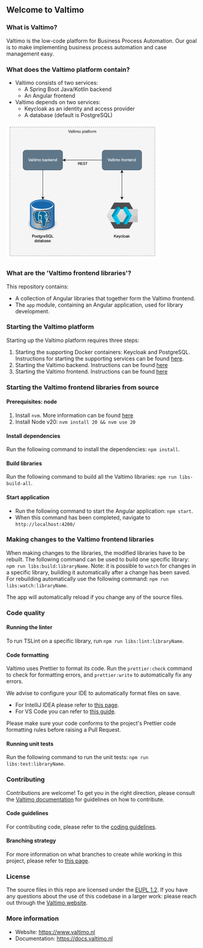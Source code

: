 ## Welcome to Valtimo

### What is Valtimo?
Valtimo is the low-code platform for Business Process Automation. Our goal is to make implementing business process automation and case management easy.

### What does the Valtimo platform contain?
- Valtimo consists of two services:
  - A Spring Boot Java/Kotlin backend
  - An Angular frontend
- Valtimo depends on two services:
  - Keycloak as an identity and access provider
  - A database (default is PostgreSQL)

<img src="images/valtimo-platform.png" width="400" alt="Valtimo platform"/>

### What are the 'Valtimo frontend libraries'?
This repository contains:
- A collection of Angular libraries that together form the Valtimo frontend.
- The `app` module, containing an Angular application, used for library development.

### Starting the Valtimo platform
Starting up the Valtimo platform requires three steps:
1. Starting the supporting Docker containers: Keycloak and PostgreSQL. Instructions for starting the supporting services can be found [here](https://github.com/valtimo-platform/valtimo-backend-libraries/blob/next-minor/README.md#start-docker-containers-for-supporting-services).
2. Starting the Valtimo backend. Instructions can be found [here](https://github.com/valtimo-platform/valtimo-backend-libraries/blob/next-minor/README.md#starting-the-valtimo-backend-libraries-from-source)
3. Starting the Valtimo frontend. Instructions can be found [here](#starting-the-valtimo-frontend-libraries-from-source)

### Starting the Valtimo frontend libraries from source
#### Prerequisites: node
1. Install `nvm`. More information can be found [here](https://github.com/nvm-sh/nvm)
2. Install Node v20: `nvm install 20 && nvm use 20`

#### Install dependencies
Run the following command to install the dependencies: `npm install`.

#### Build libraries
Run the following command to build all the Valtimo libraries: `npm run libs-build-all`.

#### Start application
- Run the following command to start the Angular application: `npm start`.
- When this command has been completed, navigate to `http://localhost:4200/`

### Making changes to the Valtimo frontend libraries
When making changes to the libraries, the modified libraries have to be rebuilt. The following command can be used to build one specific library: `npm run libs:build:libraryName`.
Note: it is possible to `watch` for changes in a specific library, building it automatically after a change has been saved. For rebuilding automatically use the following command: `npm run libs:watch:libraryName`.

The app will automatically reload if you change any of the source files.

### Code quality
#### Running the linter
To run TSLint on a specific library, run `npm run libs:lint:libraryName`.

#### Code formatting
Valtimo uses Prettier to format its code. Run the `prettier:check` command to check for formatting errors,
and `prettier:write` to automatically fix any errors.

We advise to configure your IDE to automatically format files on save.
- For IntelliJ IDEA please refer to [this page](https://www.jetbrains.com/help/idea/prettier.html#ws_prettier_install).
- For VS Code you can refer to [this guide](https://scottsauber.com/2017/06/10/prettier-format-on-save-never-worry-about-formatting-javascript-again/).

Please make sure your code conforms to the project's Prettier code formatting rules before
raising a Pull Request.

#### Running unit tests
Run the following command to run the unit tests: `npm run libs:test:libraryName`.

### Contributing
Contributions are welcome! To get you in the right direction, please consult the [Valtimo documentation](https://docs.valtimo.nl/readme/contributing) for guidelines on how to contribute.

#### Code guidelines
For contributing code, please refer to the [coding guidelines](CODING-GUIDELINES.md).

#### Branching strategy
For more information on what branches to create while working in this project, please refer
to [this page](https://github.com/valtimo-platform/valtimo-documentation/blob/next-minor/contributing/branching-and-release-strategy.md).
<!--- TODO: change url --->

### License
The source files in this repo are licensed under the [EUPL 1.2](https://joinup.ec.europa.eu/collection/eupl/eupl-text-eupl-12).
If you have any questions about the use of this codebase in a larger work: please reach out through the [Valtimo website](https://www.valtimo.nl/contact/).

### More information
- Website: https://www.valtimo.nl
- Documentation: https://docs.valtimo.nl
